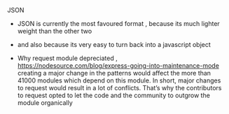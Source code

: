 JSON

- JSON is currently the most favoured format , because its much lighter weight than the other two
- and also because its very easy to turn back into a javascript object

- Why request module depreciated , 
https://nodesource.com/blog/express-going-into-maintenance-mode
creating a major change in the patterns would affect the more than 41000 modules which depend on this module.
In short, major changes to request would result in a lot of conflicts. That’s why the contributors to request opted to let the code and the community to outgrow the module organically